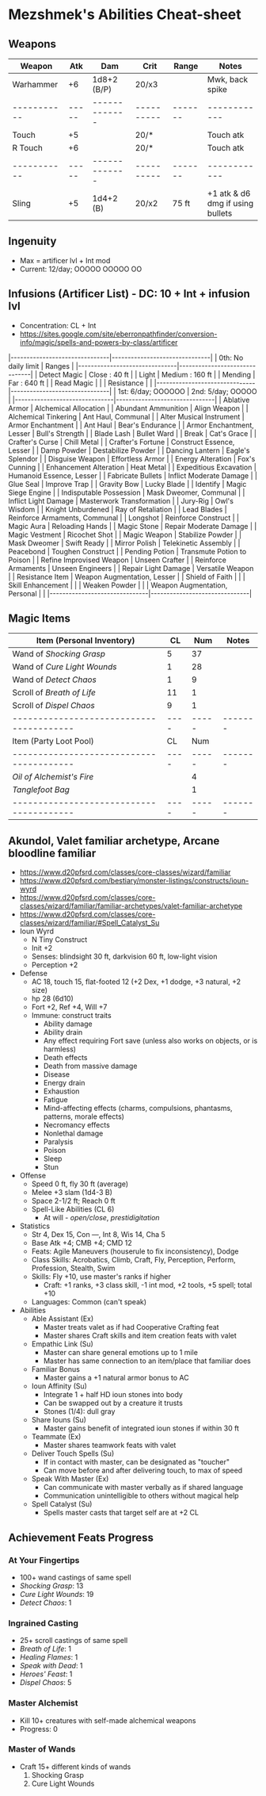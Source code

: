 # Mezshmek's Abilities Cheat-sheet
## Weapons
| Weapon    | Atk | Dam         | Crit     | Range | Notes
|-----------|-----|-------------|----------|-------|------------
| Warhammer | +6  | 1d8+2 (B/P) |    20/x3 |       | Mwk, back spike
|-----------|-----|-------------|----------|-------|------------
| Touch     | +5  |             |    20/*  |       | Touch atk
| R Touch   | +6  |             |    20/*  |       | Touch atk
|-----------|-----|-------------|----------|-------|------------
| Sling     | +5  | 1d4+2 (B)   |    20/x2 | 75 ft | +1 atk & d6 dmg if using bullets

## Ingenuity
- Max = artificer lvl + Int mod
- Current: 12/day; OOOOO OOOOO OO

## Infusions (Artificer List) - DC: 10 + Int + infusion lvl
- Concentration: CL + Int
- https://sites.google.com/site/eberronpathfinder/conversion-info/magic/spells-and-powers-by-class/artificer

|-------------------------------|-------------------------------|
| 0th: No daily limit           | Ranges                        |
|-------------------------------|-------------------------------|
| Detect Magic                  | Close  :  40 ft               |
| Light                         | Medium : 160 ft               |
| Mending                       | Far    : 640 ft               |
| Read Magic                    |                               |
| Resistance                    |                               |
|-------------------------------|-------------------------------|
| 1st: 6/day; OOOOOO            | 2nd: 5/day; OOOOO             |
|-------------------------------|-------------------------------|
| Ablative Armor                | Alchemical Allocation         |
| Abundant Ammunition           | Align Weapon                  |
| Alchemical Tinkering          | Ant Haul, Communal            |
| Alter Musical Instrument      | Armor Enchantment             |
| Ant Haul                      | Bear's Endurance              |
| Armor Enchantment, Lesser     | Bull's Strength               |
| Blade Lash                    | Bullet Ward                   |
| Break                         | Cat's Grace                   |
| Crafter's Curse               | Chill Metal                   |
| Crafter's Fortune             | Construct Essence, Lesser     |
| Damp Powder                   | Destabilize Powder            |
| Dancing Lantern               | Eagle's Splendor              |
| Disguise Weapon               | Effortless Armor              |
| Energy Alteration             | Fox's Cunning                 |
| Enhancement Alteration        | Heat Metal                    |
| Expeditious Excavation        | Humanoid Essence, Lesser      |
| Fabricate Bullets             | Inflict Moderate Damage       |
| Glue Seal                     | Improve Trap                  |
| Gravity Bow                   | Lucky Blade                   |
| Identify                      | Magic Siege Engine            |
| Indisputable Possession       | Mask Dweomer, Communal        |
| Inflict Light Damage          | Masterwork Transformation     |
| Jury-Rig                      | Owl's Wisdom                  |
| Knight Unburdened             | Ray of Retaliation            |
| Lead Blades                   | Reinforce Armaments, Communal |
| Longshot                      | Reinforce Construct           |
| Magic Aura                    | Reloading Hands               |
| Magic Stone                   | Repair Moderate Damage        |
| Magic Vestment                | Ricochet Shot                 |
| Magic Weapon                  | Stabilize Powder              |
| Mask Dweomer                  | Swift Ready                   |
| Mirror Polish                 | Telekinetic Assembly          |
| Peacebond                     | Toughen Construct             |
| Pending Potion                | Transmute Potion to Poison    |
| Refine Improvised Weapon      | Unseen Crafter                |
| Reinforce Armaments           | Unseen Engineers              |
| Repair Light Damage           | Versatile Weapon              |
| Resistance Item               | Weapon Augmentation, Lesser   |
| Shield of Faith               |                               |
| Skill Enhancement             |                               |
| Weaken Powder                 |                               |
| Weapon Augmentation, Personal |                               |
|-------------------------------|-------------------------------|

## Magic Items
| Item (Personal Inventory)              | CL | Num | Notes
|----------------------------------------|----|-----|-------
| Wand of *Shocking Grasp*               |  5 |  37 |
| Wand of *Cure Light Wounds*            |  1 |  28 |
| Wand of *Detect Chaos*                 |  1 |   9 |
| Scroll of *Breath of Life*             | 11 |   1 |
| Scroll of *Dispel Chaos*               |  9 |   1 |
|----------------------------------------|----|-----|-------
| Item (Party Loot Pool)                 | CL | Num |
|----------------------------------------|----|-----|-------
| *Oil of Alchemist's Fire*              |    |   4 |
| *Tanglefoot Bag*                       |    |   1 |
|----------------------------------------|----|-----|-------

## Akundol, Valet familiar archetype, Arcane bloodline familiar
- https://www.d20pfsrd.com/classes/core-classes/wizard/familiar
- https://www.d20pfsrd.com/bestiary/monster-listings/constructs/ioun-wyrd
- https://www.d20pfsrd.com/classes/core-classes/wizard/familiar/familiar-archetypes/valet-familiar-archetype
- https://www.d20pfsrd.com/classes/core-classes/wizard/familiar/#Spell_Catalyst_Su
- Ioun Wyrd
    - N Tiny Construct
    - Init +2
    - Senses: blindsight 30 ft, darkvision 60 ft, low-light vision
    - Perception +2
- Defense
    - AC 18, touch 15, flat-footed 12 (+2 Dex, +1 dodge, +3 natural, +2 size)
    - hp 28 (6d10)
    - Fort +2, Ref +4, Will +7
    - Immune: construct traits
        - Ability damage
        - Ability drain
        - Any effect requiring Fort save (unless also works on objects, or is harmless)
        - Death effects
        - Death from massive damage
        - Disease
        - Energy drain
        - Exhaustion
        - Fatigue
        - Mind-affecting effects (charms, compulsions, phantasms, patterns, morale effects)
        - Necromancy effects
        - Nonlethal damage
        - Paralysis
        - Poison
        - Sleep
        - Stun
- Offense
    - Speed 0 ft, fly 30 ft (average)
    - Melee +3 slam (1d4-3 B)
    - Space 2-1/2 ft; Reach 0 ft
    - Spell-Like Abilities (CL 6)
        - At will - *open/close*, *prestidigitation*
- Statistics
    - Str 4, Dex 15, Con —, Int 8, Wis 14, Cha 5
    - Base Atk +4; CMB +4; CMD 12
    - Feats: Agile Maneuvers (houserule to fix inconsistency), Dodge
    - Class Skills: Acrobatics, Climb, Craft, Fly, Perception, Perform, Profession, Stealth, Swim 
    - Skills: Fly +10, use master's ranks if higher
        - Craft: +1 ranks, +3 class skill, -1 int mod, +2 tools, +5 spell; total +10
    - Languages: Common (can't speak)
- Abilities
    - Able Assistant (Ex)
        - Master treats valet as if had Cooperative Crafting feat
        - Master shares Craft skills and item creation feats with valet
    - Empathic Link (Su)
        - Master can share general emotions up to 1 mile
        - Master has same connection to an item/place that familiar does
    - Familiar Bonus
        - Master gains a +1 natural armor bonus to AC
    - Ioun Affinity (Su)
        - Integrate 1 + half HD ioun stones into body
        - Can be swapped out by a creature it trusts
        - Stones (1/4): dull gray
    - Share Iouns (Su)
        - Master gains benefit of integrated ioun stones if within 30 ft
    - Teammate (Ex)
        - Master shares teamwork feats with valet
    - Deliver Touch Spells (Su)
        - If in contact with master, can be designated as "toucher"
        - Can move before and after delivering touch, to max of speed
    - Speak With Master (Ex)
        - Can communicate with master verbally as if shared language
        - Communication unintelligible to others without magical help
    - Spell Catalyst (Su)
        - Spells master casts that target self are at +2 CL

## Achievement Feats Progress
### At Your Fingertips
- 100+ wand castings of same spell
- *Shocking Grasp*: 13
- *Cure Light Wounds*: 19
- *Detect Chaos*: 1

### Ingrained Casting
- 25+ scroll castings of same spell
- *Breath of Life*: 1
- *Healing Flames*: 1
- *Speak with Dead*: 1
- *Heroes' Feast*: 1
- *Dispel Chaos*: 5

### Master Alchemist
- Kill 10+ creatures with self-made alchemical weapons
- Progress: 0

### Master of Wands
- Craft 15+ different kinds of wands
    1. Shocking Grasp
    2. Cure Light Wounds

